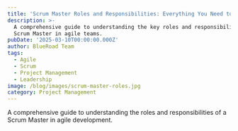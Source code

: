 ```yaml
---
title: 'Scrum Master Roles and Responsibilities: Everything You Need to Know'
description: >-
  A comprehensive guide to understanding the key roles and responsibilities of a
  Scrum Master in agile teams.
pubDate: '2025-03-10T00:00:00.000Z'
author: BlueRoad Team
tags:
  - Agile
  - Scrum
  - Project Management
  - Leadership
image: /blog/images/scrum-master-roles.jpg
category: Project Management
---
```


A comprehensive guide to understanding the roles and responsibilities of a Scrum Master in agile development.
